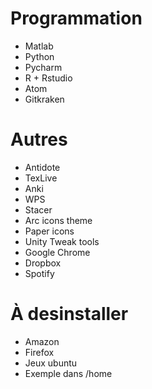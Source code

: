 # Programmation
- Matlab
- Python
- Pycharm
- R + Rstudio
- Atom
- Gitkraken

# Autres
- Antidote
- TexLive
- Anki
- WPS
- Stacer
- Arc icons theme
- Paper icons
- Unity Tweak tools
- Google Chrome
- Dropbox
- Spotify

# À desinstaller
- Amazon
- Firefox
- Jeux ubuntu
- Exemple dans /home
